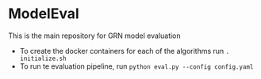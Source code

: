 # ModelEval

This is the main repository for GRN model evaluation

- To create the docker containers for each of the algorithms run `. initialize.sh`
- To run te evaluation pipeline, run `python eval.py --config config.yaml`
